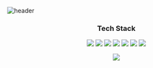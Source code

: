 ![header](https://capsule-render.vercel.app/api?type=rounded&color=auto&height=150&section=header&text=테스트&fontSize=70&animation=twinkling)

<h3 align="center">Tech Stack</h3>

<p align="center">
  <img src="https://img.shields.io/badge/HTML5-E34F26?style=flat-square&logo=HTML5&logoColor=white"/></a>
  <img src="https://img.shields.io/badge/CSS3-1572B6?style=flat-square&logo=CSS3&logoColor=white"/></a>
  <img src="https://img.shields.io/badge/JavaScript-F7DF1E?style=flat-square&logo=JavaScript&logoColor=white"/></a>
  <img src="https://img.shields.io/badge/Javascript-ffb13b?style=flat-square&logo=javascript&logoColor=white"/></a>
  <img src="https://img.shields.io/badge/React-61DAFB?style=flat-square&logo=React&logoColor=white"/></a>
  <img src="https://img.shields.io/badge/AWS-232F3E?style=flat-square&logo=Amazon AWS&logoColor=white"/></a>
  <img src="https://img.shields.io/badge/MySQL-4479A1?style=flat-square&logo=MySQL&logoColor=white"/></a>
</p>

<p align="center">
  <a href="https://hits.seeyoufarm.com"><img src="https://hits.seeyoufarm.com/api/count/incr/badge.svg?url=https%3A%2F%2Fgithub.com%2FJayKim-Dev%2FJayKim-Dev&count_bg=%2379C83D&title_bg=%23555555&icon=&icon_color=%23E7E7E7&title=hits&edge_flat=false"/></a>
</p>
